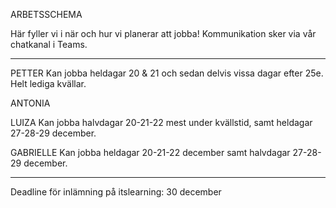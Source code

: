 ARBETSSCHEMA

Här fyller vi i när och hur vi planerar att jobba!
Kommunikation sker via vår chatkanal i Teams.

- - - - - - - - - - - - - - - - - - - - - - - - - - - 

PETTER
Kan jobba heldagar 20 & 21 och sedan delvis vissa dagar efter 25e. Helt lediga kvällar.

ANTONIA

LUIZA
Kan jobba halvdagar 20-21-22 mest under kvällstid, samt heldagar 27-28-29 december.

GABRIELLE
Kan jobba heldagar 20-21-22 december samt halvdagar 27-28-29 december.

- - - - - - - - - - - - - - - - - - - - - - - - - - - 

Deadline för inlämning på itslearning:
30 december

